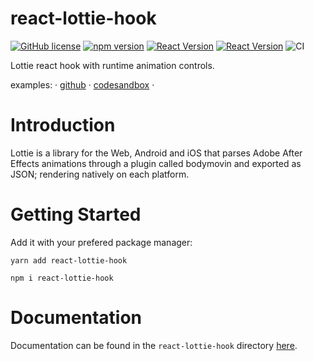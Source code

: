 # react-lottie-hook

[![GitHub license](https://img.shields.io/badge/license-MIT-blue.svg)](https://github.com/facebook/react/blob/master/LICENSE)
[![npm version](https://img.shields.io/static/v1?label=npm&message=v0.2.0&color=informational)](https://www.npmjs.com/package/react-lottie-hook) 
[![React Version](https://img.shields.io/static/v1?label=react&message=>=16.8.0&color=informational)](https://github.com/facebook/react/blob/master/CHANGELOG.md)
[![React Version](https://img.shields.io/static/v1?label=react&message=17.0.0&color=informational)](https://github.com/facebook/react/blob/master/CHANGELOG.md)
![CI](https://github.com/developertown/react-lottie-hook/workflows/Continuous%20Integration/badge.svg?branch=master)

Lottie react hook with runtime animation controls.

examples: &middot; [github](https://github.com/developertown/react-lottie-hook/tree/master/examples/react-lottie-hook-ts) &middot; [codesandbox](https://codesandbox.io/s/lottie-with-hooks-ft8dl) &middot;

# Introduction
Lottie is a library for the Web, Android and iOS that parses Adobe After Effects animations through a plugin called bodymovin and exported as JSON; rendering natively on each platform.

# Getting Started
Add it with your prefered package manager:

```
yarn add react-lottie-hook

npm i react-lottie-hook
```

# Documentation
Documentation can be found in the `react-lottie-hook` directory [here](https://github.com/developertown/react-lottie-hook/blob/master/react-lottie-hook/README.md).

